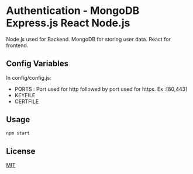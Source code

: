 # Authentication - MongoDB Express.js React Node.js

Node.js used for Backend.
MongoDB for storing user data.
React for frontend.

## Config Variables
In config/config.js:

- PORTS : Port used for http followed by port used for https. Ex :[80,443]
- KEYFILE
- CERTFILE

## Usage

```Node.js
npm start
```


## License
[MIT](https://github.com/bibikto/Authentication-NodeJS-DynamoDB-React/blob/master/LICENSE)
